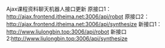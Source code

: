 Ajax课程资料聊天机器人接口更新
原接口1：http://ajax.frontend.itheima.net:3006/api/robot
原接口2：http://ajax.frontend.itheima.net:3006/api/synthesize
新接口1：http://www.liulongbin.top:3006/api/robot
新接口2:http://www.liulongbin.top:3006/api/synthesize